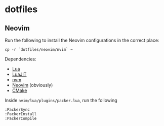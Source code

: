 # dotfiles

## Neovim

Run the following to install the Neovim configurations in
the correct place:

```
cp -r `dotfiles/neovim/nvim` ~
```

Dependencies:
* [Lua](https://www.lua.org/download.html)
* [LuaJIT](https://luajit.org/install.html)
* [nvm](https://github.com/nvm-sh/nvm)
* [Neovim](https://github.com/neovim/neovim/wiki/Installing-Neovim#linux) (obviously)
* [CMake](https://cmake.org/download/)

Inside `nvim/lua/plugins/packer.lua`, run the following

```
:PackerSync
:PackerInstall
:PackerCompile
```
